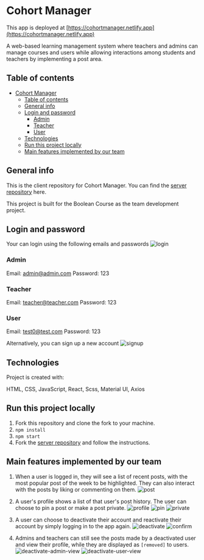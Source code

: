 # Cohort Manager

This app is deployed at [https://cohortmanager.netlify.app](https://cohortmanager.netlify.app)

A web-based learning management system where teachers and admins can manage courses and users while allowing interactions among students and teachers by implementing a post area.

## Table of contents

- [Cohort Manager](#cohort-manager)
  - [Table of contents](#table-of-contents)
  - [General info](#general-info)
  - [Login and password](#login-and-password)
    - [Admin](#admin)
    - [Teacher](#teacher)
    - [User](#user)
  - [Technologies](#technologies)
  - [Run this project locally](#run-this-project-locally)
  - [Main features implemented by our team](#main-features-implemented-by-our-team)

## General info

This is the client repository for Cohort Manager. You can find the [server repository](https://github.com/ning905/team-dev-server-c6) here.

This project is built for the Boolean Course as the team development project.

## Login and password

Your can login using the following emails and passwords
![login](ReadmeImg/login.png)

### Admin

Email: admin@admin.com
Password: 123

### Teacher

Email: teacher@teacher.com
Password: 123

### User

Email: test0@test.com
Password: 123

Alternatively, you can sign up a new account
![signup](ReadmeImg/signup.png)

## Technologies

Project is created with:

HTML, CSS, JavaScript, React, Scss, Material UI, Axios

## Run this project locally

1. Fork this repository and clone the fork to your machine.
2. `npm install`
3. `npm start`
4. Fork the [server repository](https://github.com/ning905/team-dev-server-c6) and follow the instructions.

## Main features implemented by our team

1. When a user is logged in, they will see a list of recent posts, with the most popular post of the week to be highlighted. They can also interact with the posts by liking or commenting on them.
   ![post](ReadmeImg/post-admin.png)

2. A user's profile shows a list of that user's post history. The user can choose to pin a post or make a post private.
   ![profile](ReadmeImg/profile.png)
   ![pin](ReadmeImg/pin-post.png)
   ![private](ReadmeImg/private-post.png)

3. A user can choose to deactivate their account and reactivate their account by simply logging in to the app again.
   ![deactivate](ReadmeImg/deactivate-account.png)
   ![confirm](ReadmeImg/confirm-deactivation.png)

4. Admins and teachers can still see the posts made by a deactivated user and view their profile, while they are displayed as `[removed]` to users.
   ![deactivate-admin-view](ReadmeImg/deactivated-user-view.png)
   ![deactivate-user-view](ReadmeImg/deactivated-user-view.png)
